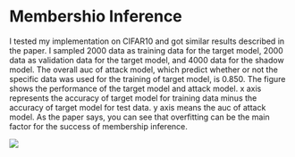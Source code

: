 # Membershio Inference

I tested my implementation on CIFAR10 and got similar results described in the paper. I sampled 2000 data as training data for the target model, 2000 data as validation data for the target model, and 4000 data for the shadow model. The overall auc of attack model, which predict whether or not the specific data was used for the training of target model, is 0.850.
The figure shows the performance of the target model and attack model. x axis represents the accuracy of target model for training data minus the accuracy of target model for test data. y axis means the auc of attack model. As the paper says, you can see that
overfitting can be the main factor for the success of membership inference.

![](../../img/membership_inference_overfitting.png)
